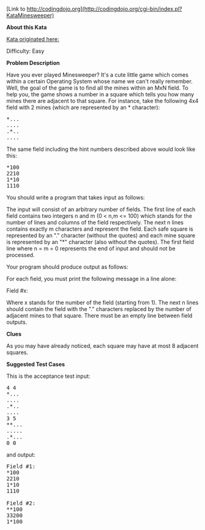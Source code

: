 [Link to http://codingdojo.org](http://codingdojo.org/cgi-bin/index.pl?KataMinesweeper)

**About this Kata**

[Kata originated here:](acm.uva.es/p/v101/10189.html)

Difficulty: Easy

**Problem Description**

Have you ever played Minesweeper? It's a cute little game which comes within a certain Operating System whose name we can't really remember. Well, the goal of the game is to find all the mines within an MxN field. To help you, the game shows a number in a square which tells you how many mines there are adjacent to that square. For instance, take the following 4x4 field with 2 mines (which are represented by an * character):

<pre>*...
....
.*..
....
</pre>

The same field including the hint numbers described above would look like this:

<pre>*100
2210
1*10
1110
</pre>

You should write a program that takes input as follows:

The input will consist of an arbitrary number of fields. The first line of each field contains two integers n and m (0 < n,m <= 100) which stands for the number of lines and columns of the field respectively. The next n lines contains exactly m characters and represent the field. Each safe square is represented by an "." character (without the quotes) and each mine square is represented by an "*" character (also without the quotes). The first field line where n = m = 0 represents the end of input and should not be processed.

Your program should produce output as follows:

For each field, you must print the following message in a line alone:

Field #x:

Where x stands for the number of the field (starting from 1). The next n lines should contain the field with the "." characters replaced by the number of adjacent mines to that square. There must be an empty line between field outputs.

**Clues**

As you may have already noticed, each square may have at most 8 adjacent squares.

**Suggested Test Cases**

This is the acceptance test input:

<pre>4 4
*...
....
.*..
....
3 5
**...
.....
.*...
0 0
</pre>

and output:

<pre>Field #1:
*100
2210
1*10
1110

Field #2:
**100
33200
1*100
</pre>
